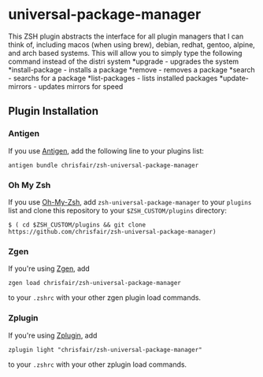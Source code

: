 # universal-package-manager 

This ZSH plugin abstracts the interface for all plugin managers that I
can think of, including macos (when using brew), debian, redhat, gentoo, alpine,
and arch based systems.  This will allow you to simply type the following command 
instead of the distri system
*upgrade - upgrades the system
*install-package - installs a package
*remove - removes a package
*search - searchs for a package
*list-packages - lists installed packages 
*update-mirrors - updates mirrors for speed


## Plugin Installation

### Antigen

If you use [Antigen](http://antigen.sharats.me/ "Antigen plugin manager for ZSH"),
add the following line to your plugins list:

`antigen bundle chrisfair/zsh-universal-package-manager`

### Oh My Zsh

If you use [Oh-My-Zsh](https://github.com/robbyrussell/oh-my-zsh "OMZ manager for ZSH"),
add `zsh-universal-package-manager` to your `plugins` list and clone this repository to your
`$ZSH_CUSTOM/plugins` directory:

`$ ( cd $ZSH_CUSTOM/plugins && git clone https://github.com/chrisfair/zsh-universal-package-manager)`

### Zgen

If you're using [Zgen](https://github.com/tarjoilija/zgen), add

`zgen load chrisfair/zsh-universal-package-manager`

to your `.zshrc` with your other zgen plugin load commands.

### Zplugin

If you're using [Zplugin](https://github.com/zdharma/zplugin), add

`zplugin light "chrisfair/zsh-universal-package-manager"`

to your `.zshrc` with your other zplugin load commands.


